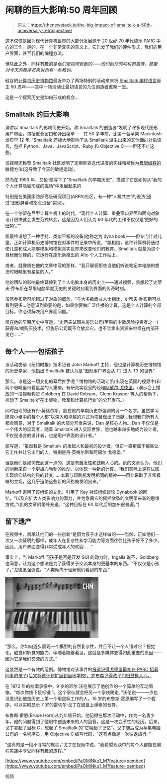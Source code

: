 # 闲聊的巨大影响:50 周年回顾

> 原文：<https://thenewstack.io/the-big-impact-of-smalltalk-a-50th-anniversary-retrospective/>

这不仅仅是因为现代计算机世界的大部分发展源于 20 世纪 70 年代施乐 PARC 中心的工作。是的，在一个非常真实的意义上，它启发了我们的硬件形式，我们的用户界面，甚至我们的编程方法。

但除此之外，同样有趣的是*他们是如何做到的——他们创作的动机和激情。甚至对今天的程序员来说也有一些教训。*

硅谷的[计算机历史博物馆](https://computerhistory.org/)最近举办了两场特别的活动来庆祝 [Smalltalk 编程语言](https://thenewstack.io/can-man-spark-renaissance-smalltalk-programming-language/)诞生 50 周年——其中一场活动让最初语言的几位创造者重聚一堂。

这是一个探索历史是如何形成的机会…

## Smalltalk 的巨大影响

演讲以 Smalltalk 的影响简史开始，称 Smalltalk 的创造者“发明了许多现代图形用户界面，包括重叠窗口和弹出菜单——在 50 多年前，比第一台苹果 Macintosh 发布早 12 年。”Smalltalk 还极大地影响了从 Smalltalk 派生出来的其他面向对象语言，包括 Python、Java、JavaScript、Ruby 和 Objective C——但还不止这些。

该视频还称赞 Smalltalk 社区发明了定期审查迭代进度的实践和被称为[极限编程](https://en.wikipedia.org/wiki/Extreme_programming)的敏捷方法(这导致了今天的敏捷运动)。

然而在 1993 年，艾伦·凯写下了“Smalltalk 的早期历史”，描述了它是如何从“新的个人计算隐喻形成的磁场”中发展起来的

特别是在美国国防部高级研究项目(ARPA)社区，有一种“人机共生”的说法(通过“图形屏幕和指点设备”实现)。

在一个停留在巨型计算主机上的时代，“现代个人计算、重叠窗口界面和面向对象设计很快就会发生范式转变，这是因为人们认为 60 年代的工作不仅仅是‘更好的旧物’。”"

凯最终设想了一种手持、类似平板的设备(他称之为 dyna book)——但专门针对儿童。正如计算机历史博物馆在对事件的记录中所说，“凯相信，这种计算机将通过使儿童和成人能够模拟和模拟真实世界来改变他们的教育。Smalltalk 就是为这个目标而创建的，它运行在施乐新推出的 Alto 个人工作站上。

或者，就像凯在他的文章中写的那样，“我只雇佣那些当他们听说笔记本电脑的想法时眼睛里有星星的人。”

他的团队的影响最终延伸到了个人电脑本身的历史上——通过视频，凯想起了史蒂夫·乔布斯在苹果电脑早期历史的关键时刻看到界面的传奇时刻。

虽然乔布斯可能错过了对象的概念，“与大多数商业人士相比，史蒂夫·乔布斯可以看到更多…他意识到重要的是，如果你要做广泛传播的计算，这是个人计算的全部目标，你必须解决用户界面问题。”

凯在他的早期历史中写道，“史蒂夫试图从施乐公司(苹果的少数风险投资者之一)获得和/或购买技术，但施乐公司既不会放弃它，也不会拿出资源来继续在内部开发它……”

## 每个人——包括孩子

该活动由前《纽约时报》技术记者 John Markoff 主持，他也是计算机历史博物馆的历史学家，他指出 Smalltalk 被认为是“图形用户界面从 T2 进入 T3 的世界”

那么，谁是这一切变化的幕后推手呢？博物馆的活动让凯(出现在英国的视频中)和两个眼睛里带着星星的人重聚。有研究实验室的经理[阿黛尔·戈德堡](https://www.h-its.org/people/about-adele-goldberg/)。(演示会上播放的一段视频称赞 Goldberg 在 David Robson、Glenn Krasner 等人的帮助下，推动了 Smalltalk“在出版物、教室和计算机行业”的公开发布。)

同时出现的还有丹·英格尔斯，凯在他的早期历史中强调的另一个名字。虽然学习研究小组中的每个人都“以深入和卓越的方式为项目做出了贡献…我想我们所有人都会同意，对于 Smalltalk 的大部分开发来说，Dan 是核心人物… Dan 不仅仅是一个伟大的实现者，随着 Smalltalk 进入实际世界，他也越来越多地成为设计者，不仅是语言的设计者，也是用户界面的设计者。”

凯写道，“虽然我是 Smalltalk 的发起人和最初的设计者，但它一直更属于那些让它工作并让它出门的人，特别是丹·英格尔斯和阿黛尔·戈德堡。”

但是他们是如何做到这一点的，这是有启发性和鼓舞人心的。凯的文章认为，他们的创新来自一个更雄心勃勃的推动，以体现一种新的计算。“我们实际上是在试图实现信仰结构的质的转变……本着与印刷机发明相同的精神——因此采取了非常极端的立场，这几乎迫使这些新的风格被发明出来。”

Markoff 询问了该组织的文化，引用了 Kay 对该组织谈论 Dynabook 的回忆，“以及它扩大人类影响力的潜力，并为急需它的摇摇欲坠的文明带来新的思维方式。”(凯的文章附带补充道，“这种目标在 60 年代后的加州很普遍。”)

## 留下遗产

在视频中，凯承认他们的一些创新“是因为孩子才这样做的——当然，正如他们一次又一次证明的那样，成年人在复杂性和学习能力等方面往往比孩子好不了多少。因此，用户界面变得非常受成年人的欢迎……”

事实上，当 Markoff 问孩子是否是开发 GUI 的动力时，Ingalls 说不，Goldberg 也同意，认为这个想法是为了获得关于交流本身的更基本的东西。“不仅仅是小孩子，”戈德堡强调说。"人类倾向于理解他们看到的东西."

![From Computer History Museum Video on Xerox PARC Smalltalk group (archival footage from 1972) Rachel Goldeen](img/ecdddda28f9665f3f4fd04df20054077.png)

“那么，你如何逐步展现一个模型的自然复杂性，并且不让一个人错过它？视觉化，触觉和听觉的能力，伴随着能够看见。这就是多媒体变得如此重要的原因——因为它是我们交流的方式。”

这显然是一个有效的范例。博物馆对该事件的[报道记得戈德堡最初在 PARC 招募同事的孩子(后来将该计划扩展到当地学校)。罗布森记得孩子们很鼓舞人心。](https://computerhistory.org/blog/smalltalk-at-50/)

在 1972 年的档案录像中，9 岁的尼尔·沃伦展示了他创作的一个简单的互动图像。“每次你按下鼠标键 1，这个家伙就会把另一个家伙踢走，”沃伦说——一点也没意识到他是历史上第一个用鼠标工作的人。15 岁的布鲁斯·霍恩编写了一个程序，可以实时显示 7 岁的雷切尔·戈丁在键盘上弹奏的音符。

布鲁斯·霍恩(Bruce Horn)从九年级开始，他记得在那次活动中，作为一名青少年，他的问题得到了他眼中创造未来的人的回答，这是一次变革性的经历。后来，戈丁拿起了目标 C，想起了 Smalltalk 的“它唤起了记忆”。戈丁随后成为苹果电脑公司的一名程序员，用 Objective C 编写代码，“这有点像是一次往返旅行。”

“这真的是一段不寻常的旅程，”戈丁在视频中说，“我希望观众中的每个人都能在编程实践中享受同样有趣的旅程。”

[https://www.youtube.com/embed/PaOMiNku1_M?feature=oembed](https://www.youtube.com/embed/PaOMiNku1_M?feature=oembed)

视频

<svg xmlns:xlink="http://www.w3.org/1999/xlink" viewBox="0 0 68 31" version="1.1"><title>Group</title> <desc>Created with Sketch.</desc></svg>